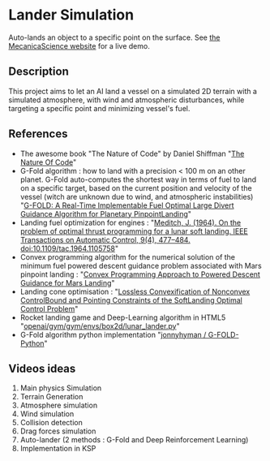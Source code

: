 # Lander Simulation
Auto-lands an object to a specific point on the surface.
See [the MecanicaScience website](https://simulations.mecanicascience.fr/2021/Lander-Simulation/) for a live demo.

## Description
This project aims to let an AI land a vessel on a simulated 2D terrain with a simulated atmosphere, with wind and atmospheric disturbances, while targeting a specific point and minimizing vessel's fuel.

## References
 - The awesome book "The Nature of Code" by Daniel Shiffman "[The Nature Of Code](https://natureofcode.com/)"
 - G-Fold algorithm : how to land with a precision < 100 m on an other planet. G-Fold auto-computes the shortest way in terms of fuel to land on a specific target, based on the current position and velocity of the vessel (witch are unknown due to wind, and atmospheric instabilities) "[G-FOLD: A Real-Time Implementable Fuel Optimal Large Divert Guidance Algorithm for Planetary PinpointLanding](https://www.lpi.usra.edu/meetings/marsconcepts2012/pdf/4193.pdf)"
 - Landing fuel optimization for engines : "[Meditch, J. (1964). On the problem of optimal thrust programming for a lunar soft landing. IEEE Transactions on Automatic Control, 9(4), 477–484. doi:10.1109/tac.1964.1105758](https://ieeexplore.ieee.org/document/1105758)"
 - Convex programming algorithm for the numerical solution of the minimum fuel powered descent guidance problem associated with Mars pinpoint landing : "[Convex Programming Approach to Powered Descent Guidance for Mars Landing](https://arc.aiaa.org/doi/10.2514/1.27553)"
 - Landing cone optimisation : "[Lossless Convexification of Nonconvex ControlBound and Pointing Constraints of the SoftLanding Optimal Control Problem](http://www.larsblackmore.com/iee_tcst13.pdf)"
 - Rocket landing game and Deep-Learning algorithm in HTML5 "[openai/gym/gym/envs/box2d/lunar_lander.py](https://github.com/openai/gym/blob/2c50315aabab8e5d25a59bb12b430a18e152f01f/gym/envs/box2d/lunar_lander.py#L430)"
 - G-Fold algorithm python implementation "[jonnyhyman /
G-FOLD-Python](https://github.com/jonnyhyman/G-FOLD-Python)"

## Videos ideas
 1. Main physics Simulation
 1. Terrain Generation
 1. Atmosphere simulation
 1. Wind simulation
 1. Collision detection
 1. Drag forces simulation
 1. Auto-lander (2 methods : G-Fold and Deep Reinforcement Learning)
 1. Implementation in KSP
